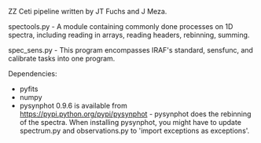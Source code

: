 ZZ Ceti pipeline written by JT Fuchs and J Meza.

spectools.py - A module containing commonly done processes on 1D spectra, including reading in arrays, reading headers, rebinning, summing.

spec_sens.py - This program encompasses IRAF's standard, sensfunc, and calibrate tasks into one program. 

Dependencies:
- pyfits
- numpy
- pysynphot 0.9.6 is available from https://pypi.python.org/pypi/pysynphot - pysynphot does the rebinning of the spectra. When installing pysynphot, you might have to update spectrum.py and observations.py to 'import exceptions as exceptions'. 
